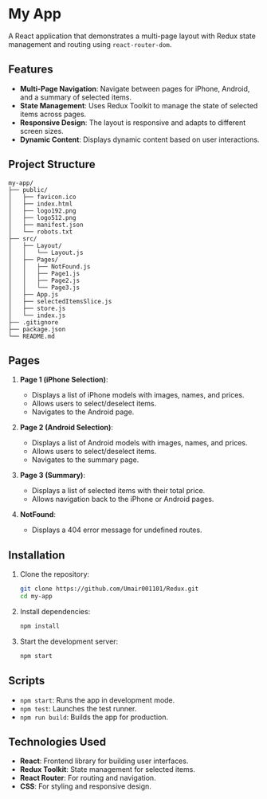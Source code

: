 # My App

A React application that demonstrates a multi-page layout with Redux state management and routing using `react-router-dom`.

## Features

- **Multi-Page Navigation**: Navigate between pages for iPhone, Android, and a summary of selected items.
- **State Management**: Uses Redux Toolkit to manage the state of selected items across pages.
- **Responsive Design**: The layout is responsive and adapts to different screen sizes.
- **Dynamic Content**: Displays dynamic content based on user interactions.

## Project Structure

```
my-app/
├── public/
│   ├── favicon.ico
│   ├── index.html
│   ├── logo192.png
│   ├── logo512.png
│   ├── manifest.json
│   └── robots.txt
├── src/
│   ├── Layout/
│   │   └── Layout.js
│   ├── Pages/
│   │   ├── NotFound.js
│   │   ├── Page1.js
│   │   ├── Page2.js
│   │   └── Page3.js
│   ├── App.js
│   ├── selectedItemsSlice.js
│   ├── store.js
│   └── index.js
├── .gitignore
├── package.json
└── README.md
```

## Pages

1. **Page 1 (iPhone Selection)**:
   - Displays a list of iPhone models with images, names, and prices.
   - Allows users to select/deselect items.
   - Navigates to the Android page.

2. **Page 2 (Android Selection)**:
   - Displays a list of Android models with images, names, and prices.
   - Allows users to select/deselect items.
   - Navigates to the summary page.

3. **Page 3 (Summary)**:
   - Displays a list of selected items with their total price.
   - Allows navigation back to the iPhone or Android pages.

4. **NotFound**:
   - Displays a 404 error message for undefined routes.

## Installation

1. Clone the repository:
   ```bash
   git clone https://github.com/Umair001101/Redux.git
   cd my-app
   ```

2. Install dependencies:
   ```bash
   npm install
   ```

3. Start the development server:
   ```bash
   npm start
   ```

## Scripts

- `npm start`: Runs the app in development mode.
- `npm test`: Launches the test runner.
- `npm run build`: Builds the app for production.

## Technologies Used

- **React**: Frontend library for building user interfaces.
- **Redux Toolkit**: State management for selected items.
- **React Router**: For routing and navigation.
- **CSS**: For styling and responsive design.


